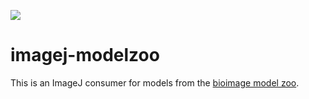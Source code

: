 [![](https://github.com/imagej/imagej-modelzoo/actions/workflows/build-main.yml/badge.svg)](https://github.com/imagej/imagej-modelzoo/actions/workflows/build-main.yml)

# imagej-modelzoo

This is an ImageJ consumer for models from the [bioimage model zoo](https://github.com/bioimage-io/bioimage-model-zoo).

